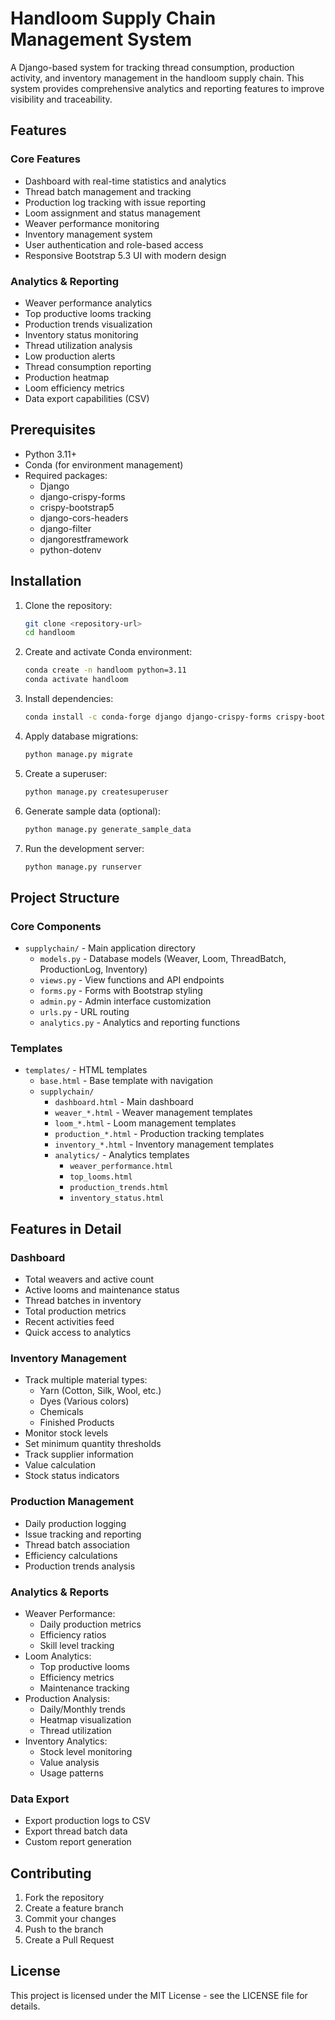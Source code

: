 # Handloom Supply Chain Management System

A Django-based system for tracking thread consumption, production activity, and inventory management in the handloom supply chain. This system provides comprehensive analytics and reporting features to improve visibility and traceability.

## Features

### Core Features
- Dashboard with real-time statistics and analytics
- Thread batch management and tracking
- Production log tracking with issue reporting
- Loom assignment and status management
- Weaver performance monitoring
- Inventory management system
- User authentication and role-based access
- Responsive Bootstrap 5.3 UI with modern design

### Analytics & Reporting
- Weaver performance analytics
- Top productive looms tracking
- Production trends visualization
- Inventory status monitoring
- Thread utilization analysis
- Low production alerts
- Thread consumption reporting
- Production heatmap
- Loom efficiency metrics
- Data export capabilities (CSV)

## Prerequisites

- Python 3.11+
- Conda (for environment management)
- Required packages:
  - Django
  - django-crispy-forms
  - crispy-bootstrap5
  - django-cors-headers
  - django-filter
  - djangorestframework
  - python-dotenv

## Installation

1. Clone the repository:
   ```bash
   git clone <repository-url>
   cd handloom
   ```

2. Create and activate Conda environment:
   ```bash
   conda create -n handloom python=3.11
   conda activate handloom
   ```

3. Install dependencies:
   ```bash
   conda install -c conda-forge django django-crispy-forms crispy-bootstrap5 django-cors-headers django-filter djangorestframework python-dotenv
   ```

4. Apply database migrations:
   ```bash
   python manage.py migrate
   ```

5. Create a superuser:
   ```bash
   python manage.py createsuperuser
   ```

6. Generate sample data (optional):
   ```bash
   python manage.py generate_sample_data
   ```

7. Run the development server:
   ```bash
   python manage.py runserver
   ```

## Project Structure

### Core Components
- `supplychain/` - Main application directory
  - `models.py` - Database models (Weaver, Loom, ThreadBatch, ProductionLog, Inventory)
  - `views.py` - View functions and API endpoints
  - `forms.py` - Forms with Bootstrap styling
  - `admin.py` - Admin interface customization
  - `urls.py` - URL routing
  - `analytics.py` - Analytics and reporting functions

### Templates
- `templates/` - HTML templates
  - `base.html` - Base template with navigation
  - `supplychain/`
    - `dashboard.html` - Main dashboard
    - `weaver_*.html` - Weaver management templates
    - `loom_*.html` - Loom management templates
    - `production_*.html` - Production tracking templates
    - `inventory_*.html` - Inventory management templates
    - `analytics/` - Analytics templates
      - `weaver_performance.html`
      - `top_looms.html`
      - `production_trends.html`
      - `inventory_status.html`

## Features in Detail

### Dashboard
- Total weavers and active count
- Active looms and maintenance status
- Thread batches in inventory
- Total production metrics
- Recent activities feed
- Quick access to analytics

### Inventory Management
- Track multiple material types:
  - Yarn (Cotton, Silk, Wool, etc.)
  - Dyes (Various colors)
  - Chemicals
  - Finished Products
- Monitor stock levels
- Set minimum quantity thresholds
- Track supplier information
- Value calculation
- Stock status indicators

### Production Management
- Daily production logging
- Issue tracking and reporting
- Thread batch association
- Efficiency calculations
- Production trends analysis

### Analytics & Reports
- Weaver Performance:
  - Daily production metrics
  - Efficiency ratios
  - Skill level tracking
- Loom Analytics:
  - Top productive looms
  - Efficiency metrics
  - Maintenance tracking
- Production Analysis:
  - Daily/Monthly trends
  - Heatmap visualization
  - Thread utilization
- Inventory Analytics:
  - Stock level monitoring
  - Value analysis
  - Usage patterns

### Data Export
- Export production logs to CSV
- Export thread batch data
- Custom report generation

## Contributing

1. Fork the repository
2. Create a feature branch
3. Commit your changes
4. Push to the branch
5. Create a Pull Request

## License

This project is licensed under the MIT License - see the LICENSE file for details. 